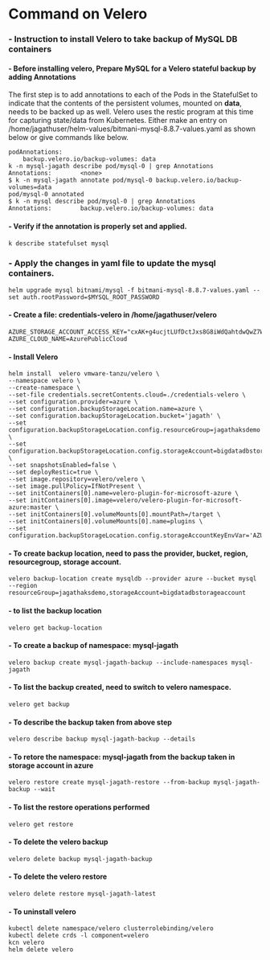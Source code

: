# Command on Velero
### - Instruction to install Velero to take backup of MySQL DB containers
#### - Before installing velero, Prepare MySQL for a Velero stateful backup by adding Annotations
The first step is to add annotations to each of the Pods in the StatefulSet to indicate that the contents of the persistent volumes, mounted on **data**, needs to be backed up as well. Velero uses the restic program at this time for capturing state/data from Kubernetes. Either make an entry on /home/jagathuser/helm-values/bitmani-mysql-8.8.7-values.yaml as shown below or give commands like below.
```
podAnnotations:
    backup.velero.io/backup-volumes: data
k -n mysql-jagath describe pod/mysql-0 | grep Annotations
Annotations:        <none>
$ k -n mysql-jagath annotate pod/mysql-0 backup.velero.io/backup-volumes=data
pod/mysql-0 annotated
$ k -n mysql describe pod/mysql-0 | grep Annotations
Annotations:        backup.velero.io/backup-volumes: data
```
#### - Verify if the annotation is properly set and applied.
```
k describe statefulset mysql
```
### - Apply the changes in yaml file to update the mysql containers.
```
helm upgrade mysql bitnami/mysql -f bitmani-mysql-8.8.7-values.yaml --set auth.rootPassword=$MYSQL_ROOT_PASSWORD
```
#### - Create a file: credentials-velero in /home/jagathuser/velero
```
AZURE_STORAGE_ACCOUNT_ACCESS_KEY="cxAK+g4ucjtLUfDctJxs8G8iWdQahtdwQwZ7WQ+LfmEvRY4hJ6Fz3shAghFByg52mf37bwWJUtwJRsTUZS+akQ=="
AZURE_CLOUD_NAME=AzurePublicCloud
```
#### - Install Velero
```
helm install  velero vmware-tanzu/velero \
--namespace velero \
--create-namespace \
--set-file credentials.secretContents.cloud=./credentials-velero \
--set configuration.provider=azure \
--set configuration.backupStorageLocation.name=azure \
--set configuration.backupStorageLocation.bucket='jagath' \
--set configuration.backupStorageLocation.config.resourceGroup=jagathaksdemo \
--set configuration.backupStorageLocation.config.storageAccount=bigdatadbstorageaccount \
--set snapshotsEnabled=false \
--set deployRestic=true \
--set image.repository=velero/velero \
--set image.pullPolicy=IfNotPresent \
--set initContainers[0].name=velero-plugin-for-microsoft-azure \
--set initContainers[0].image=velero/velero-plugin-for-microsoft-azure:master \
--set initContainers[0].volumeMounts[0].mountPath=/target \
--set initContainers[0].volumeMounts[0].name=plugins \
--set configuration.backupStorageLocation.config.storageAccountKeyEnvVar='AZURE_STORAGE_ACCOUNT_ACCESS_KEY'
```
#### - To create backup location, need to pass the provider, bucket, region, resourcegroup, storage account.
```
velero backup-location create mysqldb --provider azure --bucket mysql --region resourceGroup=jagathaksdemo,storageAccount=bigdatadbstorageaccount
```
#### - to list the backup location
```
velero get backup-location
```
#### - To create a backup of namespace: mysql-jagath
```
velero backup create mysql-jagath-backup --include-namespaces mysql-jagath
```
#### - To list the backup created, need to switch to velero namespace.
```
velero get backup
```
#### - To describe the backup taken from above step
```
velero describe backup mysql-jagath-backup --details
```
#### - To retore the namespace: mysql-jagath from the backup taken in storage account in azure
```
velero restore create mysql-jagath-restore --from-backup mysql-jagath-backup --wait
```
#### - To list the restore operations performed
```
velero get restore
```
#### - To delete the velero backup
```
velero delete backup mysql-jagath-backup
```
#### - To delete the velero restore
```
velero delete restore mysql-jagath-latest
```
#### - To uninstall velero
```
kubectl delete namespace/velero clusterrolebinding/velero
kubectl delete crds -l component=velero
kcn velero
helm delete velero
```

